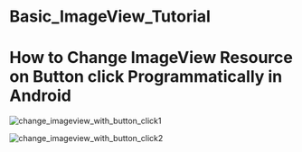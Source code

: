 # Basic_ImageView_Tutorial
# How to Change ImageView Resource on Button click Programmatically in Android

![change_imageview_with_button_click1](https://user-images.githubusercontent.com/46291836/51791194-47e56280-21c5-11e9-8300-40dfeb0e97aa.png)

![change_imageview_with_button_click2](https://user-images.githubusercontent.com/46291836/51791196-49af2600-21c5-11e9-955b-920191a4ed83.png)



